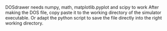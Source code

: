 DOSdrawer needs numpy, math, matplotlib.pyplot and scipy to work
After making the DOS file, copy paste it to the working directory of the simulator executable.
Or adapt the python script to save the file directly into the right working directory.
